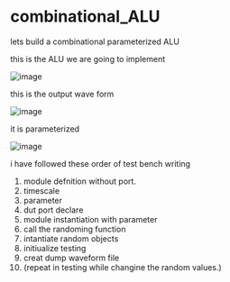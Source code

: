 # combinational_ALU
lets build a combinational parameterized ALU

this is the ALU we are going to implement

![image](https://github.com/CroosJJSE/combinational_ALU/assets/141708783/64353af0-0417-4a2b-a8bc-96cec41679eb)

this is the output wave form

![image](https://github.com/CroosJJSE/combinational_ALU/assets/141708783/6e63e9d7-94da-4055-9b7c-4d6e7f9b4ceb)


it is parameterized

![image](https://github.com/CroosJJSE/combinational_ALU/assets/141708783/2d95e547-5937-407d-8ab9-0b9443c0db37)

i have followed these order of test bench writing
1. module defnition without port.
2. timescale
3. parameter
4. dut port declare
5. module instantiation with parameter
6. call the randoming function
7. intantiate random objects
8. initiualize testing
9. creat dump waveform file
10. (repeat in testing while changine the random values.)
